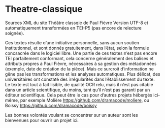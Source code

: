 # Theatre-classique
Sources XML du site Théâtre classqie de Paul Fièvre
Version UTF-8 et automatiquement transformées en TEI-P5 (pas encore de relecture soignée).

Ces textes résulte d’une initiative personnelle, sans aucun soutien institutionnel, et sont donnés gratuitement, dans l’état, selon la formule concsacrée dans le logiciel libre. Une partie de ces textes n’est pas encore TEI parfaitement conformant, cela concerne généralement des balises et attributs propres à Paul Fièvre, nécessaires à sa gestion des métadonnées (exemple, date de création de la pièce). Mais ce surcroit d’information ne gêne pas les transformations et les analyses automatiques. Plus délicat, des universitaires ont constaté des irrégularités dans l’établissement du texte. Le texte est tout à fait lisible, de qualité OCR relu, mais il n’est pas citable dans un article scientifique, du moins, tant qu’il n’est pas garanti par un éditeur scientifique. Cela peut être le cas pour d’autres projets hébergés ici-même, par exemple Molière https://github.com/dramacode/moliere, ou Boissy https://github.com/dramacode/boissy

Les bonnes volontés voulant se concentrer sur un auteur sont les bienvenues pour ouvrir un projet ici.
